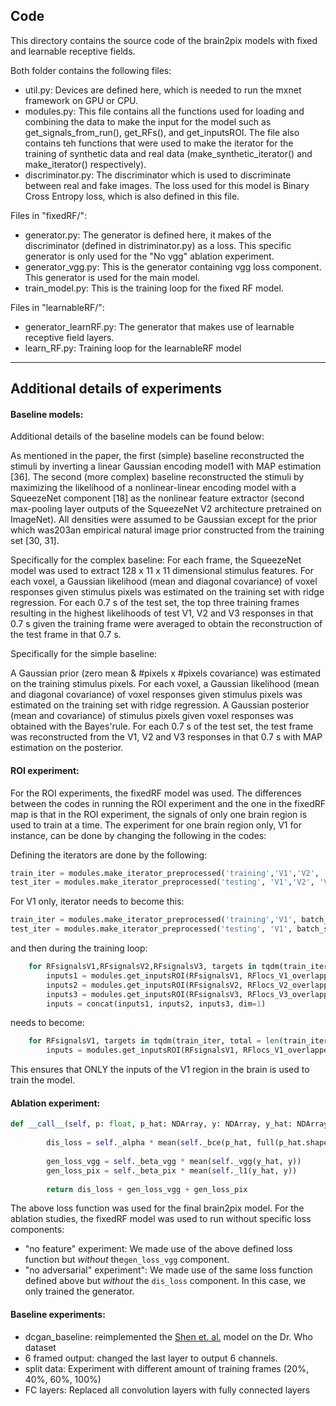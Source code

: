 ## Code

This directory contains the source code of the brain2pix models with fixed and learnable receptive fields.

Both folder contains the following files: 
- util.py: Devices are defined here, which is needed to run the mxnet framework on GPU or CPU.
- modules.py: This file contains all the functions used for loading and combining the data to make the input for the model such as get_signals_from_run(), get_RFs(), and get_inputsROI.  The file also contains teh functions that were used to make the iterator for the training of synthetic data and real data (make_synthetic_iterator() and make_iterator() respectively).
- discriminator.py: The discriminator which is used to discriminate between real and fake images. The loss used for this model is Binary Cross Entropy loss, which is also defined in this file.

Files in "fixedRF/":
- generator.py: The generator is defined here, it makes of the discriminator (defined in distriminator.py) as a loss. This specific generator is only used for the "No vgg" ablation experiment.
- generator_vgg.py: This is the generator containing vgg loss component. This generator is used for the main model.
- train_model.py: This is the training loop for the fixed RF model.

Files in "learnableRF/":
- generator_learnRF.py: The generator that makes use of learnable receptive field layers.
- learn_RF.py: Training loop for the learnableRF model

---

## Additional details of experiments

#### Baseline models:
Additional details of the baseline models can be found below:

As mentioned in the paper, the first (simple) baseline reconstructed the stimuli by inverting a linear Gaussian encoding model1 with MAP estimation [36]. The second (more complex) baseline reconstructed the stimuli by maximizing the likelihood of a nonlinear-linear encoding model with a SqueezeNet component [18] as the nonlinear feature extractor (second max-pooling layer outputs of the SqueezeNet V2 architecture pretrained on ImageNet). All densities were assumed to be Gaussian except for the prior which was203an empirical natural image prior constructed from the training set [30, 31].

Specifically for the complex baseline:
For each frame, the SqueezeNet model was used to extract 128 x 11 x 11 dimensional stimulus features. 
For each voxel, a Gaussian likelihood (mean and diagonal covariance) of voxel responses given stimulus pixels was estimated on the training set with ridge regression. 
For each 0.7 s of the test set, the top three training frames resulting in the highest likelihoods of test V1, V2 and V3 responses in that 0.7 s given the training frame were averaged to obtain the reconstruction of the test frame in that 0.7 s.

Specifically for the simple baseline:

A Gaussian prior (zero mean & #pixels x #pixels covariance) was estimated on the training stimulus pixels.
For each voxel, a Gaussian likelihood (mean and diagonal covariance) of voxel responses given stimulus pixels was estimated on the training set with ridge regression.
A Gaussian posterior (mean and covariance) of stimulus pixels given voxel responses was obtained with the Bayes'rule. For each 0.7 s of the test set, the test frame was reconstructed from the V1, V2 and V3 responses in that 0.7 s with MAP estimation on the posterior.

#### ROI experiment:
For the ROI experiments, the fixedRF model was used. The differences between the codes in running the ROI experiment and the one in the fixedRF map is that in the ROI experiment, the signals of only one brain region is used to train at a time. The experiment for one brain region only, V1 for instance, can be done by changing the following in the codes:


Defining the iterators are done by the following:
``` python
train_iter = modules.make_iterator_preprocessed('training','V1','V2', 'V3', batch_size=batch_size, shuffle=True)
test_iter = modules.make_iterator_preprocessed('testing', 'V1','V2', 'V3', batch_size=batch_size, shuffle=True)
```
For V1 only, iterator needs to become this:
``` python
train_iter = modules.make_iterator_preprocessed('training','V1', batch_size=batch_size, shuffle=True)
test_iter = modules.make_iterator_preprocessed('testing', 'V1', batch_size=batch_size, shuffle=True)
```


and then during the training loop:

``` python
    for RFsignalsV1,RFsignalsV2,RFsignalsV3, targets in tqdm(train_iter, total = len(train_iter)):
        inputs1 = modules.get_inputsROI(RFsignalsV1, RFlocs_V1_overlapped_avg, context)
        inputs2 = modules.get_inputsROI(RFsignalsV2, RFlocs_V2_overlapped_avg, context)
        inputs3 = modules.get_inputsROI(RFsignalsV3, RFlocs_V3_overlapped_avg, context)
        inputs = concat(inputs1, inputs2, inputs3, dim=1)
```

needs to become:

``` python
    for RFsignalsV1, targets in tqdm(train_iter, total = len(train_iter)):
        inputs = modules.get_inputsROI(RFsignalsV1, RFlocs_V1_overlapped_avg, context)
```

This ensures that ONLY the inputs of the V1 region in the brain is used to train the model.


#### Ablation experiment:

``` python    
def __call__(self, p: float, p_hat: NDArray, y: NDArray, y_hat: NDArray) -> NDArray:
        
        dis_loss = self._alpha * mean(self._bce(p_hat, full(p_hat.shape, p))) 
        
        gen_loss_vgg = self._beta_vgg * mean(self._vgg(y_hat, y))
        gen_loss_pix = self._beta_pix * mean(self._l1(y_hat, y))
        
        return dis_loss + gen_loss_vgg + gen_loss_pix
```
        

The above loss function was used for the final brain2pix model. For the ablation studies, the fixedRF model was used to run without specific loss components:

- "no feature" experiment: We made use of the above defined loss function but <i>without</i> the`gen_loss_vgg` component.
- "no adversarial" experiment": We made use of the same loss function defined above but <i>without</i> the `dis_loss` component. In this case, we only trained the generator.


#### Baseline experiments:

- dcgan_baseline: reimplemented the [Shen  et. al.](https://www.frontiersin.org/articles/10.3389/fncom.2019.00021/full) model on the Dr. Who dataset
- 6 framed output: changed the last layer to output 6 channels.
- split data: Experiment with different amount of training frames (20%, 40%, 60%, 100%)
- FC layers: Replaced all convolution layers with fully connected layers

